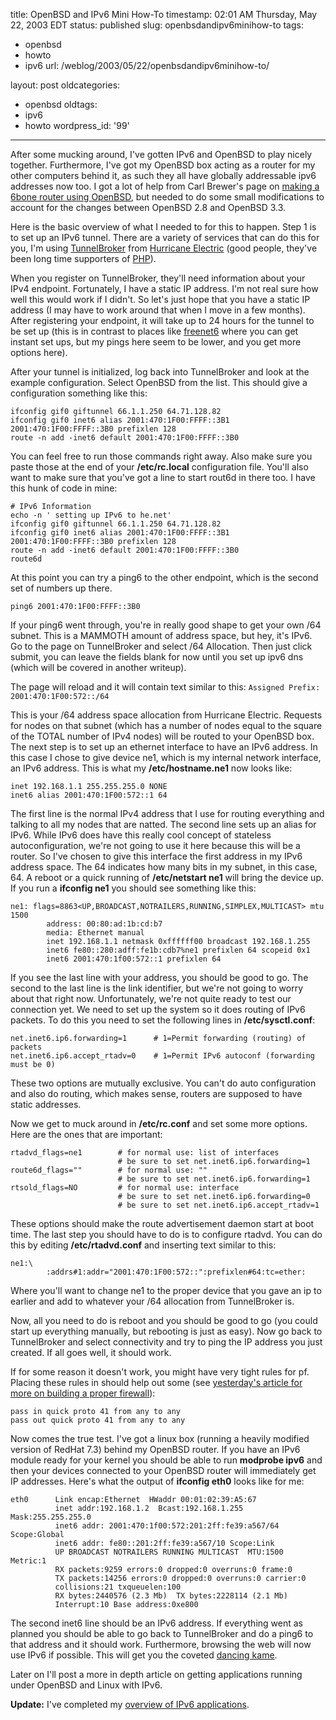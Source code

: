 title: OpenBSD and IPv6 Mini How-To
timestamp: 02:01 AM Thursday, May 22, 2003 EDT
status: published
slug: openbsdandipv6minihow-to
tags:
- openbsd
- howto
- ipv6
url: /weblog/2003/05/22/openbsdandipv6minihow-to/

layout: post
oldcategories:
- openbsd
oldtags:
- ipv6
- howto
wordpress_id: '99'

---

After some mucking around, I've gotten IPv6 and OpenBSD to play nicely
together.  Furthermore, I've got my OpenBSD box acting as a router for my other
computers behind it, as such they all have globally addressable ipv6 addresses
now too.  I got a lot of help from Carl Brewer's page on [making a 6bone router
using OpenBSD](http://rollcage.bl.echidna.id.au/IPv6/openbsd.html), but needed
to do some small modifications to account for the changes between OpenBSD 2.8
and OpenBSD 3.3.

Here is the basic overview of what I needed to for this to happen.  Step 1 is
to set up an IPv6 tunnel.  There are a variety of services that can do this for
you, I'm using [TunnelBroker](http://www.tunnelbroker.net/) from [Hurricane
Electric](http://www.he.net/) (good people, they've been long time supporters
of [PHP](http://www.php.net/)).

When you register on TunnelBroker, they'll need information about your IPv4
endpoint.  Fortunately, I have a static IP address.  I'm not real sure how well
this would work if I didn't.  So let's just hope that you have a static IP
address (I may have to work around that when I move in a few months).  After
registering your endpoint, it will take up to 24 hours for the tunnel to be set
up (this is in contrast to places like [freenet6](http://www.freenet6.net/)
where you can get instant set ups, but my pings here seem to be lower, and you
get more options here).

After your tunnel is initialized, log back into TunnelBroker and look at the
example configuration.  Select OpenBSD from the list.  This should give a
configuration something like this:
    
    ifconfig gif0 giftunnel 66.1.1.250 64.71.128.82
    ifconfig gif0 inet6 alias 2001:470:1F00:FFFF::3B1 2001:470:1F00:FFFF::3B0 prefixlen 128
    route -n add -inet6 default 2001:470:1F00:FFFF::3B0
    
You can feel free to run those commands right away.  Also make sure you paste
those at the end of your **/etc/rc.local** configuration file.  You'll also
want to make sure that you've got a line to start rout6d in there too.  I have
this hunk of code in mine:
    
    # IPv6 Information
    echo -n ' setting up IPv6 to he.net'
    ifconfig gif0 giftunnel 66.1.1.250 64.71.128.82
    ifconfig gif0 inet6 alias 2001:470:1F00:FFFF::3B1 2001:470:1F00:FFFF::3B0 prefixlen 128
    route -n add -inet6 default 2001:470:1F00:FFFF::3B0
    route6d
    
At this point you can try a ping6 to the other endpoint, which is the second
set of numbers up there.
    
    ping6 2001:470:1F00:FFFF::3B0
    
If your ping6 went through, you're in really good shape to get your own /64
subnet.  This is a MAMMOTH amount of address space, but hey, it's IPv6.  Go to
the page on TunnelBroker and select /64 Allocation.  Then just click submit,
you can leave the fields blank for now until you set up ipv6 dns (which will be
covered in another writeup).

The page will reload and it will contain text similar to this:
`Assigned Prefix: 2001:470:1F00:572::/64`

This is your /64 address space allocation from Hurricane Electric.  Requests
for nodes on that subnet (which has a number of nodes equal to the square of
the TOTAL number of IPv4 nodes) will be routed to your OpenBSD box.  The next
step is to set up an ethernet interface to have an IPv6 address. In this case I
chose to give device ne1, which is my internal network interface, an IPv6
address.  This is what my **/etc/hostname.ne1** now looks like:
    
    inet 192.168.1.1 255.255.255.0 NONE
    inet6 alias 2001:470:1F00:572::1 64
    
The first line is the normal IPv4 address that I use for routing everything and
talking to all my nodes that are natted.  The second line sets up an alias for
IPv6.  While IPv6 does have this really cool concept of stateless
autoconfiguration, we're not going to use it here because this will be a
router.  So I've chosen to give this interface the first address in my IPv6
address space.  The 64 indicates how many bits in my subnet, in this case, 64.
A reboot or a quick running of **/etc/netstart ne1** will bring the device up.
If you run a **ifconfig ne1** you should see something like this:
    
    ne1: flags=8863<UP,BROADCAST,NOTRAILERS,RUNNING,SIMPLEX,MULTICAST> mtu 1500
            address: 00:80:ad:1b:cd:b7
            media: Ethernet manual
            inet 192.168.1.1 netmask 0xffffff00 broadcast 192.168.1.255
            inet6 fe80::280:adff:fe1b:cdb7%ne1 prefixlen 64 scopeid 0x1
            inet6 2001:470:1f00:572::1 prefixlen 64
    
If you see the last line with your address, you should be good to go.  The
second to the last line is the link identifier, but we're not going to worry
about that right now.  Unfortunately, we're not quite ready to test our
connection yet.  We need to set up the system so it does routing of IPv6
packets.  To do this you need to set the following lines in
**/etc/sysctl.conf**:
    
    net.inet6.ip6.forwarding=1      # 1=Permit forwarding (routing) of packets
    net.inet6.ip6.accept_rtadv=0    # 1=Permit IPv6 autoconf (forwarding must be 0)
    
These two options are mutually exclusive.  You can't do auto configuration and
also do routing, which makes sense, routers are supposed to have static
addresses.

Now we get to muck around in **/etc/rc.conf** and set some more options.  Here
are the ones that are important:
    
    rtadvd_flags=ne1        # for normal use: list of interfaces
                            # be sure to set net.inet6.ip6.forwarding=1
    route6d_flags=""        # for normal use: ""
                            # be sure to set net.inet6.ip6.forwarding=1
    rtsold_flags=NO         # for normal use: interface
                            # be sure to set net.inet6.ip6.forwarding=0
                            # be sure to set net.inet6.ip6.accept_rtadv=1
    
These options should make the route advertisement daemon start at boot time.
The last step you should have to do is to configure rtadvd.  You can do this by
editing **/etc/rtadvd.conf** and inserting text similar to this:
    
    ne1:\
            :addrs#1:addr="2001:470:1F00:572::":prefixlen#64:tc=ether:
    
Where you'll want to change ne1 to the proper device that you gave an ip to
earlier and add to whatever your /64 allocation from TunnelBroker is.

Now, all you need to do is reboot and you should be good to go (you could start
up everything manually, but rebooting is just as easy).  Now go back to
TunnelBroker and select connectivity and try to ping the IP address you just
created.  If all goes well, it should work.

If for some reason it doesn't work, you might have very tight rules for pf.
Placing these rules in should help out some (see [yesterday's article for more
on building a proper
firewall](http://patrick.wagstrom.net/weblog/archives/000124.html)):
    
    pass in quick proto 41 from any to any
    pass out quick proto 41 from any to any
    
Now comes the true test.  I've got a linux box (running a heavily modified
version of RedHat 7.3) behind my OpenBSD router.  If you have an IPv6 module
ready for your kernel you should be able to run **modprobe ipv6** and then your
devices connected to your OpenBSD router will immediately get IP addresses.
Here's what the output of **ifconfig eth0** looks like for me:
    
    eth0      Link encap:Ethernet  HWaddr 00:01:02:39:A5:67
              inet addr:192.168.1.2  Bcast:192.168.1.255  Mask:255.255.255.0
              inet6 addr: 2001:470:1f00:572:201:2ff:fe39:a567/64 Scope:Global
              inet6 addr: fe80::201:2ff:fe39:a567/10 Scope:Link
              UP BROADCAST NOTRAILERS RUNNING MULTICAST  MTU:1500  Metric:1
              RX packets:9259 errors:0 dropped:0 overruns:0 frame:0
              TX packets:14256 errors:0 dropped:0 overruns:0 carrier:0
              collisions:21 txqueuelen:100
              RX bytes:2440576 (2.3 Mb)  TX bytes:2228114 (2.1 Mb)
              Interrupt:10 Base address:0xe800
    
The second inet6 line should be an IPv6 address.  If everything went as planned
you should be able to go back to TunnelBroker and do a ping6 to that address
and it should work.  Furthermore, browsing the web will now use IPv6 if
possible.  This will get you the coveted [dancing kame](http://www.kame.net/).

Later on I'll post a more in depth article on getting applications running
under OpenBSD and Linux with IPv6.

**Update:** I've completed my [overview of IPv6 applications](/2003/05/22/ipv6applications/).
